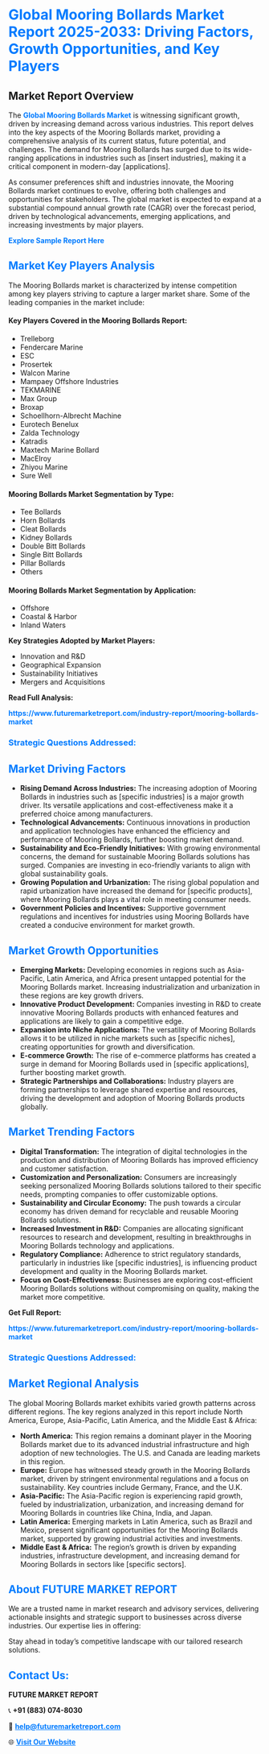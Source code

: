 <h1 style="color: #007BFF;">Global Mooring Bollards Market Report 2025-2033: Driving Factors, Growth Opportunities, and Key Players</h1>

<section id="overview">
<h2>Market Report Overview</h2>
<p>The <a href="https://www.futuremarketreport.com/industry-report/mooring-bollards-market" style="color: #007BFF; text-decoration: none;"><strong>Global Mooring Bollards Market</strong></a> is witnessing significant growth, driven by increasing demand across various industries. This report delves into the key aspects of the Mooring Bollards market, providing a comprehensive analysis of its current status, future potential, and challenges. The demand for Mooring Bollards has surged due to its wide-ranging applications in industries such as [insert industries], making it a critical component in modern-day [applications].</p>
<p>As consumer preferences shift and industries innovate, the Mooring Bollards market continues to evolve, offering both challenges and opportunities for stakeholders. The global market is expected to expand at a substantial compound annual growth rate (CAGR) over the forecast period, driven by technological advancements, emerging applications, and increasing investments by major players.</p>
</section>

<section id="overview">
<p><a href="https://www.futuremarketreport.com/request-sample/reportId=29130" style="color: #007BFF; text-decoration: none;"><strong>Explore Sample Report Here</strong></a></p>
</section>

<section id="key-players">
<h2 style="color: #007BFF;">Market Key Players Analysis</h2>
<p>The Mooring Bollards market is characterized by intense competition among key players striving to capture a larger market share. Some of the leading companies in the market include:</p>
<h4>Key Players Covered in the Mooring Bollards Report:</h4>
<ul><li>Trelleborg</li><li>Fendercare Marine</li><li>ESC</li><li>Prosertek</li><li>Walcon Marine</li><li>Mampaey Offshore Industries</li><li>TEKMARINE</li><li>Max Group</li><li>Broxap</li><li>Schoellhorn-Albrecht Machine</li><li>Eurotech Benelux</li><li>Zalda Technology</li><li>Katradis</li><li>Maxtech Marine Bollard</li><li>MacElroy</li><li>Zhiyou Marine</li><li>Sure Well</li></ul>
<h4>Mooring Bollards Market Segmentation by Type:</h4>
<ul><li>Tee Bollards</li><li>Horn Bollards</li><li>Cleat Bollards</li><li>Kidney Bollards</li><li>Double Bitt Bollards</li><li>Single Bitt Bollards</li><li>Pillar Bollards</li><li>Others</li></ul>

<h4>Mooring Bollards Market Segmentation by Application:</h4>
<ul><li>Offshore</li><li>Coastal &amp; Harbor</li><li>Inland Waters</li></ul>
<p><strong>Key Strategies Adopted by Market Players:</strong></p>
<ul>
<li>Innovation and R&D</li>
<li>Geographical Expansion</li>
<li>Sustainability Initiatives</li>
<li>Mergers and Acquisitions</li>
</ul>
</section>

<section>
<p><strong>Read Full Analysis: </strong></p><a href="https://www.futuremarketreport.com/industry-report/mooring-bollards-market" style="color: #007BFF; text-decoration: none;"><strong>https://www.futuremarketreport.com/industry-report/mooring-bollards-market</strong></a>
<h3 style="color: #007BFF;">Strategic Questions Addressed:</h3>
</section>

<section id="driving-factors">
<h2 style="color: #007BFF;">Market Driving Factors</h2>
<ul>
<li><strong>Rising Demand Across Industries:</strong> The increasing adoption of Mooring Bollards in industries such as [specific industries] is a major growth driver. Its versatile applications and cost-effectiveness make it a preferred choice among manufacturers.</li>
<li><strong>Technological Advancements:</strong> Continuous innovations in production and application technologies have enhanced the efficiency and performance of Mooring Bollards, further boosting market demand.</li>
<li><strong>Sustainability and Eco-Friendly Initiatives:</strong> With growing environmental concerns, the demand for sustainable Mooring Bollards solutions has surged. Companies are investing in eco-friendly variants to align with global sustainability goals.</li>
<li><strong>Growing Population and Urbanization:</strong> The rising global population and rapid urbanization have increased the demand for [specific products], where Mooring Bollards plays a vital role in meeting consumer needs.</li>
<li><strong>Government Policies and Incentives:</strong> Supportive government regulations and incentives for industries using Mooring Bollards have created a conducive environment for market growth.</li>
</ul>
</section>

<section id="growth-opportunities">
<h2 style="color: #007BFF;">Market Growth Opportunities</h2>
<ul>
<li><strong>Emerging Markets:</strong> Developing economies in regions such as Asia-Pacific, Latin America, and Africa present untapped potential for the Mooring Bollards market. Increasing industrialization and urbanization in these regions are key growth drivers.</li>
<li><strong>Innovative Product Development:</strong> Companies investing in R&D to create innovative Mooring Bollards products with enhanced features and applications are likely to gain a competitive edge.</li>
<li><strong>Expansion into Niche Applications:</strong> The versatility of Mooring Bollards allows it to be utilized in niche markets such as [specific niches], creating opportunities for growth and diversification.</li>
<li><strong>E-commerce Growth:</strong> The rise of e-commerce platforms has created a surge in demand for Mooring Bollards used in [specific applications], further boosting market growth.</li>
<li><strong>Strategic Partnerships and Collaborations:</strong> Industry players are forming partnerships to leverage shared expertise and resources, driving the development and adoption of Mooring Bollards products globally.</li>
</ul>
</section>

<section id="trending-factors">
<h2 style="color: #007BFF;">Market Trending Factors</h2>
<ul>
<li><strong>Digital Transformation:</strong> The integration of digital technologies in the production and distribution of Mooring Bollards has improved efficiency and customer satisfaction.</li>
<li><strong>Customization and Personalization:</strong> Consumers are increasingly seeking personalized Mooring Bollards solutions tailored to their specific needs, prompting companies to offer customizable options.</li>
<li><strong>Sustainability and Circular Economy:</strong> The push towards a circular economy has driven demand for recyclable and reusable Mooring Bollards solutions.</li>
<li><strong>Increased Investment in R&D:</strong> Companies are allocating significant resources to research and development, resulting in breakthroughs in Mooring Bollards technology and applications.</li>
<li><strong>Regulatory Compliance:</strong> Adherence to strict regulatory standards, particularly in industries like [specific industries], is influencing product development and quality in the Mooring Bollards market.</li>
<li><strong>Focus on Cost-Effectiveness:</strong> Businesses are exploring cost-efficient Mooring Bollards solutions without compromising on quality, making the market more competitive.</li>
</ul>
</section>

<section>
<p><strong>Get Full Report: </strong></p><a href="https://www.futuremarketreport.com/industry-report/mooring-bollards-market" style="color: #007BFF; text-decoration: none;"><strong>https://www.futuremarketreport.com/industry-report/mooring-bollards-market</strong></a>
<h3 style="color: #007BFF;">Strategic Questions Addressed:</h3>
</section>


<section id="regional-analysis">
<h2 style="color: #007BFF;">Market Regional Analysis</h2>
<p>The global Mooring Bollards market exhibits varied growth patterns across different regions. The key regions analyzed in this report include North America, Europe, Asia-Pacific, Latin America, and the Middle East & Africa:</p>
<ul>
<li><strong>North America:</strong> This region remains a dominant player in the Mooring Bollards market due to its advanced industrial infrastructure and high adoption of new technologies. The U.S. and Canada are leading markets in this region.</li>
<li><strong>Europe:</strong> Europe has witnessed steady growth in the Mooring Bollards market, driven by stringent environmental regulations and a focus on sustainability. Key countries include Germany, France, and the U.K.</li>
<li><strong>Asia-Pacific:</strong> The Asia-Pacific region is experiencing rapid growth, fueled by industrialization, urbanization, and increasing demand for Mooring Bollards in countries like China, India, and Japan.</li>
<li><strong>Latin America:</strong> Emerging markets in Latin America, such as Brazil and Mexico, present significant opportunities for the Mooring Bollards market, supported by growing industrial activities and investments.</li>
<li><strong>Middle East & Africa:</strong> The region’s growth is driven by expanding industries, infrastructure development, and increasing demand for Mooring Bollards in sectors like [specific sectors].</li>
</ul>
</section>

<footer>
<h2 style="color: #007BFF;">About FUTURE MARKET REPORT</h2>
<p>We are a trusted name in market research and advisory services, delivering actionable insights and strategic support to businesses across diverse industries. Our expertise lies in offering:</p>

<p>Stay ahead in today’s competitive landscape with our tailored research solutions.</p>

<h2 style="color: #007BFF;">Contact Us:</h2>
<p><strong>FUTURE MARKET REPORT</strong></p>
<p>📞 <strong>+91 (883) 074-8030</strong></p>
<p>📧 <strong><a href="mailto:help@futuremarketreport.com" style="color: #007BFF;">help@futuremarketreport.com</a></strong></p>
<p>🌐 <strong><a href="https://www.futuremarketreport.com/" style="color: #007BFF;">Visit Our Website</a></strong></p>
</footer>